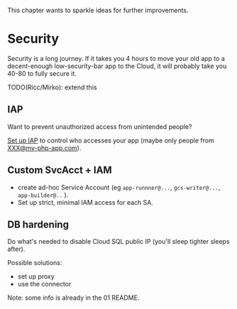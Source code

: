 This chapter wants to sparkle ideas for further improvements.

# Security

Security is a long journey. If it takes you 4 hours to move your old app to a decent-enough
low-security-bar app to the Cloud, it will probably take you 40-80 to fully secure it.

TODO(Ricc/Mirko): extend this

## IAP

Want to prevent unauthorized access from unintended people?

[Set up IAP](https://cloud.google.com/security/products/iap?hl=en) to control who accesses your app (maybe only people from XXX@my-php-app.com).

## Custom SvcAcct + IAM

* create ad-hoc Service Account (eg `app-runnner@...`, `gcs-writer@...`, `app-builder@..` ).
* Set up strict, minimal IAM access for each SA.

## DB hardening

Do what's needed to disable Cloud SQL public IP (you'll sleep tighter sleeps after).

Possible solutions:

* set up proxy
* use the connector

Note: some info is already in the 01 README.

